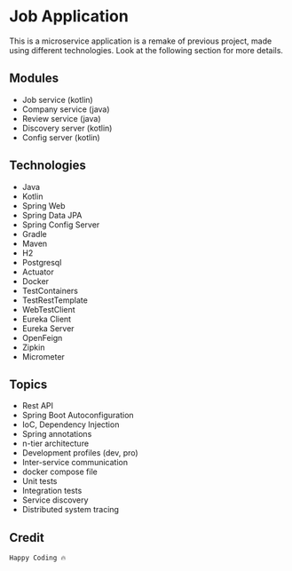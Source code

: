 # Job Application

This is a microservice application is a remake of previous project, made using different technologies. Look at the following section for more details.

## Modules

* Job service (kotlin)
* Company service (java)
* Review service (java)
* Discovery server (kotlin)
* Config server (kotlin)

## Technologies 

* Java
* Kotlin
* Spring Web
* Spring Data JPA
* Spring Config Server
* Gradle
* Maven
* H2
* Postgresql
* Actuator
* Docker
* TestContainers
* TestRestTemplate
* WebTestClient
* Eureka Client
* Eureka Server
* OpenFeign
* Zipkin
* Micrometer

## Topics

* Rest API
* Spring Boot Autoconfiguration
* IoC, Dependency Injection
* Spring annotations
* n-tier architecture
* Development profiles (dev, pro)
* Inter-service communication
* docker compose file
* Unit tests
* Integration tests
* Service discovery
* Distributed system tracing

## Credit
 `Happy Coding 🔥`